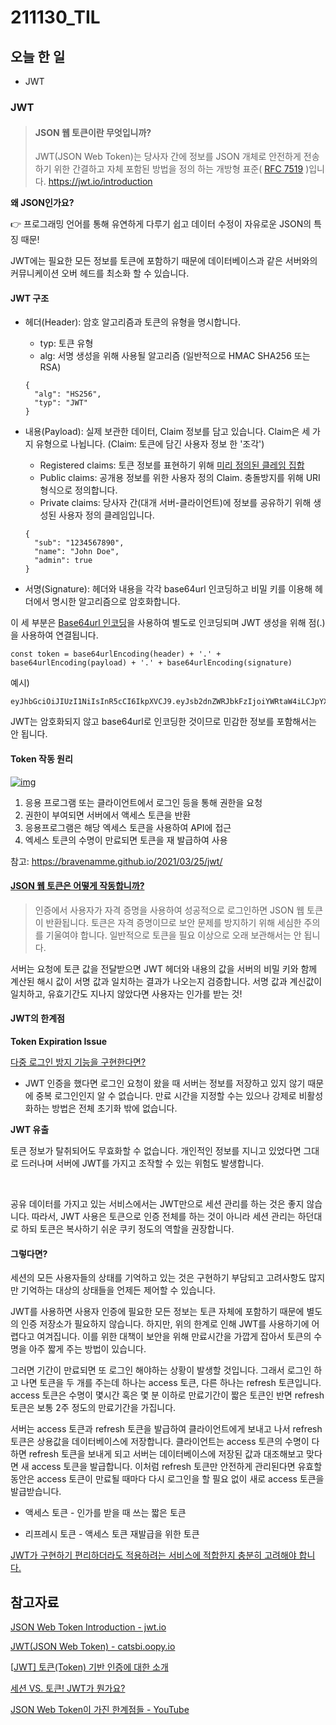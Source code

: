 # 211130_TIL

## 오늘 한 일

- JWT



### JWT

>  #### JSON 웹 토큰이란 무엇입니까?
>
>  JWT(JSON Web Token)는 당사자 간에 정보를 JSON 개체로 안전하게 전송하기 위한 간결하고 자체 포함된 방법을 정의 하는 개방형 표준( [RFC 7519](https://tools.ietf.org/html/rfc7519) )입니다.  https://jwt.io/introduction

**왜 JSON인가요?**

👉 프로그래밍 언어를 통해 유연하게 다루기 쉽고 데이터 수정이 자유로운 JSON의 특징 때문!

JWT에는 필요한 모든 정보를 토큰에 포함하기 때문에 데이터베이스과 같은 서버와의 커뮤니케이션 오버 헤드를 최소화 할 수 있습니다.

#### JWT 구조

- 헤더(Header):  암호 알고리즘과 토큰의 유형을 명시합니다.

  - typ: 토큰 유형
  - alg: 서명 생성을 위해 사용될 알고리즘 (일반적으로 HMAC SHA256 또는 RSA)

  ```
  {
    "alg": "HS256",
    "typ": "JWT"
  }
  ```

- 내용(Payload): 실제 보관한 데이터, Claim 정보를 담고 있습니다.  Claim은 세 가지 유형으로 나뉩니다. (Claim: 토큰에 담긴 사용자 정보 한 '조각')

  - Registered claims: 토큰 정보를 표현하기 위해 [미리 정의된 클레임 집합](https://datatracker.ietf.org/doc/html/rfc7519#page-9)
  - Public claims: 공개용 정보를 위한 사용자 정의 Claim. 충돌방지를 위해 URI 형식으로 정의합니다.
  - Private claims:  당사자 간(대개 서버-클라이언트)에 정보를 공유하기 위해 생성된 사용자 정의 클레임입니다.
  
  ```
  {
    "sub": "1234567890",
    "name": "John Doe",
    "admin": true
  }
  ```
  
- 서명(Signature): 헤더와 내용을 각각 base64url 인코딩하고 비밀 키를 이용해 헤더에서 명시한 알고리즘으로 암호화합니다.



이 세 부분은 [Base64url 인코딩](https://ko.wikipedia.org/wiki/베이스64)을 사용하여 별도로 인코딩되며 JWT 생성을 위해 점(.)을 사용하여 연결됩니다.

```
const token = base64urlEncoding(header) + '.' + base64urlEncoding(payload) + '.' + base64urlEncoding(signature)
```
예시)
```
eyJhbGciOiJIUzI1NiIsInR5cCI6IkpXVCJ9.eyJsb2dnZWRJbkFzIjoiYWRtaW4iLCJpYXQiOjE0MjI3Nzk2Mzh9.gzSraSYS8EXBxLN_oWnFSRgCzcmJmMjLiuyu5CSpyHI
```

JWT는 암호화되지 않고 base64url로 인코딩한 것이므로 민감한 정보를 포함해서는 안 됩니다.



#### Token 작동 원리

[![img](https://cdn2.auth0.com/docs/media/articles/api-auth/client-credentials-grant.png)](https://cdn2.auth0.com/docs/media/articles/api-auth/client-credentials-grant.png)

1. 응용 프로그램 또는 클라이언트에서 로그인 등을 통해 권한을 요청
2. 권한이 부여되면 서버에서 액세스 토큰을 반환
3. 응용프로그램은 해당 엑세스 토큰을 사용하여 API에 접근
4. 엑세스 토큰의 수명이 만료되면 토큰을 재 발급하여 사용

참고: https://bravenamme.github.io/2021/03/25/jwt/



#### [JSON 웹 토큰은 어떻게 작동합니까?](https://jwt.io/introduction)

> 인증에서 사용자가 자격 증명을 사용하여 성공적으로 로그인하면 JSON 웹 토큰이 반환됩니다. 토큰은 자격 증명이므로 보안 문제를 방지하기 위해 세심한 주의를 기울여야 합니다. 일반적으로 토큰을 필요 이상으로 오래 보관해서는 안 됩니다.

서버는 요청에 토큰 값을 전달받으면 JWT 헤더와 내용의 값을 서버의 비밀 키와 함께 계산된 해시 값이 서명 값과 일치하는 결과가 나오는지 검증합니다. 서명 값과 계신값이 일치하고, 유효기간도 지나지 않았다면 사용자는 인가를 받는 것! 



#### JWT의 한계점

**Token Expiration Issue**

<u>다중 로그인 방지 기능을 구현한다면?</u>

- JWT 인증을 했다면 로그인 요청이 왔을 때 서버는 정보를 저장하고 있지 않기 때문에 중복 로그인인지 알 수 없습니다. 만료 시간을 지정할 수는 있으나 강제로 비활성화하는 방법은 전체 초기화 밖에 없습니다.

 **JWT 유출**

토큰 정보가 탈취되어도 무효화할 수 없습니다. 개인적인 정보를 지니고 있었다면 그대로 드러나며 서버에 JWT를 가지고 조작할 수 있는 위험도 발생합니다.

<br>

공유 데이터를 가지고 있는 서비스에서는 JWT만으로 세션 관리를 하는 것은 좋지 않습니다. 따라서, JWT 사용은 토큰으로 인증 전체를 하는 것이 아니라 세션 관리는 하던대로 하되 토큰은 복사하기 쉬운 쿠키 정도의 역할을 권장합니다.



#### 그렇다면?

세션의 모든 사용자들의 상태를 기억하고 있는 것은 구현하기 부담되고 고려사항도 많지만 기억하는 대상의 상태들을 언제든 제어할 수 있습니다. 

JWT를 사용하면 사용자 인증에 필요한 모든 정보는 토큰 자체에 포함하기 때문에 별도의 인증 저장소가 필요하지 않습니다. 하지만, 위의 한계로 인해 JWT를 사용하기에 어렵다고 여겨집니다. 이를 위한 대책이 보안을 위해 만료시간을 가깝게 잡아서 토큰의 수명을 아주 짧게 주는 방법이 있습니다.

그러면 기간이 만료되면 또 로그인 해야하는 상황이 발생할 것입니다. 그래서 로그인 하고 나면 토큰을 두 개를 주는데 하나는 access 토큰, 다른 하나는 refresh 토큰입니다. access 토큰은 수명이 몇시간 혹은 몇 분 이하로 만료기간이 짧은 토큰인 반면 refresh 토큰은 보통 2주 정도의 만료기간을 가집니다.

서버는 access 토큰과 refresh 토큰을 발급하여 클라이언트에게 보내고 나서 refresh 토큰은 상용값을 데이터베이스에 저장합니다. 클라이언트는 access 토큰의 수명이 다하면 refresh 토큰을 보내게 되고 서버는 데이터베이스에 저장된 값과 대조해보고 맞다면 새 access 토큰을 발급합니다. 이처럼 refresh 토큰만 안전하게 관리된다면 유효할 동안은 access 토큰이 만료될 때마다 다시 로그인을 할 필요 없이 새로 access 토큰을 발급받습니다.

- 액세스 토큰 - 인가를 받을 때 쓰는 짧은 토큰

- 리프레시 토큰 - 액세스 토큰 재발급을 위한 토큰

<u>JWT가 구현하기 편리하더라도 적용하려는 서비스에 적합한지 충분히 고려해야 합니다.</u>





## 참고자료

[JSON Web Token Introduction - jwt.io](https://jwt.io/introduction)

[JWT(JSON Web Token) - catsbi.oopy.io](https://catsbi.oopy.io/26b7f35c-e323-4e75-a9ee-2fe3e57ac641)

[[JWT\] 토큰(Token) 기반 인증에 대한 소개](https://velopert.com/2350)

[세션 VS. 토큰! JWT가 뭔가요?](https://www.youtube.com/watch?v=1QiOXWEbqYQ)

[JSON Web Token이 가진 한계점들 - YouTube](https://www.youtube.com/watch?v=THFmV5LPE6Y)

